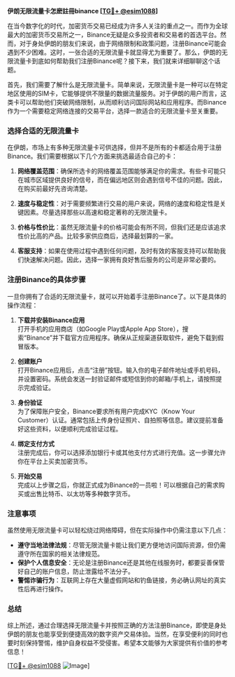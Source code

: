 **伊朗无限流量卡怎麽註冊binance [[TG💪+ @esim1088](https://t.me/s/esim1088)]**

在当今数字化的时代，加密货币交易已经成为许多人关注的重点之一。而作为全球最大的加密货币交易所之一，Binance无疑是众多投资者和交易者的首选平台。然而，对于身处伊朗的朋友们来说，由于网络限制和政策问题，注册Binance可能会遇到不少困难。这时，一张合适的无限流量卡就显得尤为重要了。那么，伊朗的无限流量卡到底如何帮助我们注册Binance呢？接下来，我们就来详细聊聊这个话题。

首先，我们需要了解什么是无限流量卡。简单来说，无限流量卡是一种可以在特定地区使用的SIM卡，它能够提供不限量的数据流量服务。对于伊朗的用户而言，这类卡可以帮助他们突破网络限制，从而顺利访问国际网站和应用程序。而Binance作为一个需要稳定网络连接的交易平台，选择一款适合的无限流量卡至关重要。

### **选择合适的无限流量卡**

在伊朗，市场上有多种无限流量卡可供选择，但并不是所有的卡都适合用于注册Binance。我们需要根据以下几个方面来挑选最适合自己的卡：

1. **网络覆盖范围**：确保所选卡的网络覆盖范围能够满足你的需求。有些卡可能只在城市区域提供良好的信号，而在偏远地区则会遇到信号不佳的问题。因此，在购买前最好先咨询清楚。

2. **速度与稳定性**：对于需要频繁进行交易的用户来说，网络的速度和稳定性是关键因素。尽量选择那些以高速和稳定著称的无限流量卡。

3. **价格与性价比**：虽然无限流量卡的价格可能会有所不同，但我们还是应该追求性价比高的产品。比较多家供应商后，选择最划算的一家。

4. **客服支持**：如果在使用过程中遇到任何问题，及时有效的客服支持可以帮助我们快速解决问题。因此，选择一家拥有良好售后服务的公司是非常必要的。

### **注册Binance的具体步骤**

一旦你拥有了合适的无限流量卡，就可以开始着手注册Binance了。以下是具体的操作流程：

1. **下载并安装Binance应用**  
   打开手机的应用商店（如Google Play或Apple App Store），搜索“Binance”并下载官方应用程序。确保从正规渠道获取软件，避免下载到假冒版本。

2. **创建账户**  
   打开Binance应用后，点击“注册”按钮。输入你的电子邮件地址或手机号码，并设置密码。系统会发送一封验证邮件或短信到你的邮箱/手机上，请按照提示完成验证。

3. **身份验证**  
   为了保障账户安全，Binance要求所有用户完成KYC（Know Your Customer）认证。通常包括上传身份证照片、自拍照等信息。建议提前准备好这些资料，以便顺利完成验证过程。

4. **绑定支付方式**  
   注册完成后，你可以选择添加银行卡或其他支付方式进行充值。这一步骤允许你在平台上买卖加密货币。

5. **开始交易**  
   完成以上步骤之后，你就正式成为Binance的一员啦！可以根据自己的需求购买或出售比特币、以太坊等多种数字货币。

### **注意事项**

虽然使用无限流量卡可以轻松绕过网络障碍，但在实际操作中仍需注意以下几点：

- **遵守当地法律法规**：尽管无限流量卡能让我们更方便地访问国际资源，但仍需遵守所在国家的相关法律规范。
- **保护个人信息安全**：无论是注册Binance还是其他在线服务时，都要妥善保管好自己的账户信息，防止泄露给不法分子。
- **警惕诈骗行为**：互联网上存在大量虚假网站和钓鱼链接，务必确认网址的真实性后再进行操作。

### **总结**

综上所述，通过合理选择无限流量卡并按照正确的方法注册Binance，即使是身处伊朗的朋友也能享受到便捷高效的数字资产交易体验。当然，在享受便利的同时也要时刻保持警惕，维护自身权益不受侵害。希望本文能够为大家提供有价值的参考信息！

[[TG💪+ @esim1088](https://t.me/s/esim1088) ![Image](https://i.postimg.cc/4NQfJmqS/Snipaste-2025-05-13-00-14-12.png)]